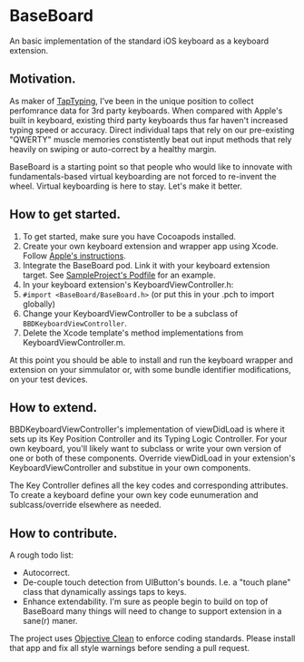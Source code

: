 # BaseBoard

An basic implementation of the standard iOS keyboard as a keyboard extension.

## Motivation.

As maker of [TapTyping](http://itunes.apple.com/us/app/taptyping/id364237969?mt=8), I’ve been in the unique position to collect perfomrance data for 3rd party keyboards. When compared with Apple's built in keyboard, existing third party keyboards thus far haven't increased typing speed or accuracy. Direct individual taps that rely on our pre-existing "QWERTY" muscle memories constistently beat out input methods that rely heavily on swiping or auto-correct by a healthy margin.

BaseBoard is a starting point so that people who would like to innovate with fundamentals-based virtual keyboarding are not forced to re-invent the wheel. Virtual keyboarding is here to stay. Let's make it better.

## How to get started.

1. To get started, make sure you have Cocoapods installed.
2. Create your own keyboard extension and wrapper app using Xcode. Follow [Apple's instructions](https://developer.apple.com/library/ios/documentation/General/Conceptual/ExtensibilityPG/Keyboard.html#//apple_ref/doc/uid/TP40014214-CH16-SW7).
3. Integrate the BaseBoard pod. Link it with your keyboard extension target. See [SampleProject's Podfile](https://github.com/adamawolf/BaseBoard/blob/master/SampleProject/Podfile) for an example.
4. In your keyboard extension's KeyboardViewController.h:
  1. ```#import <BaseBoard/BaseBoard.h>``` (or put this in your .pch to import globally)
  2. Change your KeyboardViewController to be a subclass of ```BBDKeyboardViewController```.
  3. Delete the Xcode template's method implementations from KeyboardViewController.m.

At this point you should be able to install and run the keyboard wrapper and extension on your simmulator or, with some bundle identifier modifications, on your test devices.

## How to extend.

BBDKeyboardViewController's implementation of viewDidLoad is where it sets up its Key Position Controller and its Typing Logic Controller. For your own keyboard, you'll likely want to subclass or write your own version of one or both of these components. Override viewDidLoad in your extension's KeyboardViewController and substitue in your own components.

The Key Controller defines all the key codes and corresponding attributes. To create a keyboard define your own key code eunumeration and sublcass/override elsewhere as needed.

## How to contribute. 

A rough todo list:

* Autocorrect.
* De-couple touch detection from UIButton's bounds. I.e. a "touch plane" class that dynamically assings taps to keys.
* Enhance extendability. I'm sure as people begin to build on top of BaseBoard many things will need to change to support extension in a sane(r) maner.

The project uses [Objective Clean](http://objclean.com/) to enforce coding standards. Please install that app and fix all style warnings before sending a pull request.
